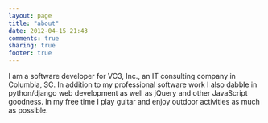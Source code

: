 ```yaml
---
layout: page
title: "about"
date: 2012-04-15 21:43
comments: true
sharing: true
footer: true
---
```


I am a software developer for VC3, Inc., an IT consulting company in Columbia, SC. In addition to my professional software work I also dabble in python/django web development as well as jQuery and other JavaScript goodness. In my free time I play guitar and enjoy outdoor activities as much as possible.
